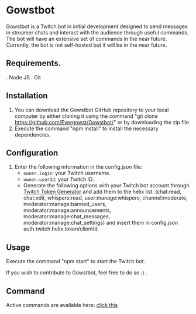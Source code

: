 # Gowstbot

Gowstbot is a Twitch bot in initial development designed to send messages in streamer chats and interact with the audience through useful commands. The bot will have an extensive set of commands in the near future. Currently, the bot is not self-hosted but it will be in the near future.

## Requirements.
. Node JS 
. Git 

## Installation

1. You can download the Gowstbot GitHub repository to your local computer by either cloning it using the command "git clone https://github.com/Evergowst/Gowstbot/" or by downloading the zip file.
2. Execute the command "npm install" to install the necessary dependencies.

## Configuration

1. Enter the following information in the config.json file:
   - `owner.login`: your Twitch username.
   - `owner.userId`: your Twitch ID.
   - Generate the following options with your Twitch bot account through [Twitch Token Generator](https://twitchtokengenerator.com) and add them to the helix list: (chat:read, chat:edit, whispers:read, user:manage:whispers, channel:moderate, moderator:manage:banned_users, moderator:manage:announcements, moderator:manage:chat_messages, moderator:manage:chat_settings) and insert them in config.json auth.twitch.helix.token/clientId.

## Usage

Execute the command "npm start" to start the Twitch bot.

If you wish to contribute to Gowstbot, feel free to do so :) .

## Command

Active commands are available here: [click this](https://github.com/Evergowst/commands)
